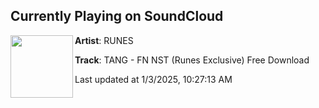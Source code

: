 ## Currently Playing on SoundCloud

[<img align="left" width="100" src="https://i1.sndcdn.com/artworks-J2ytJ56dC8Cz4VXY-dTcDSw-t500x500.png">](https://soundcloud.com/officialrunes/tang-fn-nst-runes-exclusive-free-download)

**Artist**: RUNES 

**Track**: TANG - FN NST  (Runes Exclusive) Free Download

Last updated at 1/3/2025, 10:27:13 AM
